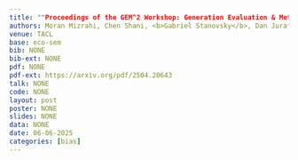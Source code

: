 ```yaml
---
title: ""Proceedings of the GEM^2 Workshop: Generation Evaluation & Metrics""
authors: Moran Mizrahi, Chen Shani, <b>Gabriel Stanovsky</b>, Dan Jurafsky, Dafna Shahaf
venue: TACL
base: eco-sem
bib: NONE
bib-ext: NONE
pdf: NONE
pdf-ext: https://arxiv.org/pdf/2504.20643
talk: NONE
code: NONE
layout: post
poster: NONE
slides: NONE
data: NONE
date: 06-06-2025
categories: [bias]
---
```

